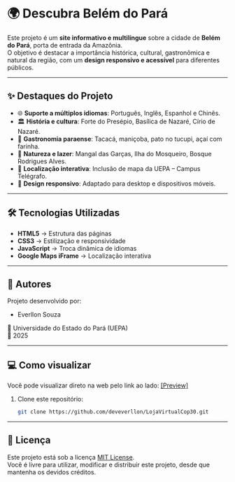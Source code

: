 # 🌍 Descubra Belém do Pará

Este projeto é um **site informativo e multilíngue** sobre a cidade de **Belém do Pará**, porta de entrada da Amazônia.  
O objetivo é destacar a importância histórica, cultural, gastronômica e natural da região, com um **design responsivo e acessível** para diferentes públicos.

---

## ✨ Destaques do Projeto
- 🌐 **Suporte a múltiplos idiomas**: Português, Inglês, Espanhol e Chinês.  
- 🏛️ **História e cultura**: Forte do Presépio, Basílica de Nazaré, Círio de Nazaré.  
- 🍲 **Gastronomia paraense**: Tacacá, maniçoba, pato no tucupi, açaí com farinha.  
- 🌳 **Natureza e lazer**: Mangal das Garças, Ilha do Mosqueiro, Bosque Rodrigues Alves.  
- 📍 **Localização interativa**: Inclusão de mapa da UEPA – Campus Telégrafo.  
- 📱 **Design responsivo**: Adaptado para desktop e dispositivos móveis.  

---

## 🛠️ Tecnologias Utilizadas
- **HTML5** → Estrutura das páginas  
- **CSS3** → Estilização e responsividade  
- **JavaScript** → Troca dinâmica de idiomas  
- **Google Maps iFrame** → Localização interativa  

---

## 👥 Autores

Projeto desenvolvido por:  
- Everllon Souza  

📍 Universidade do Estado do Pará (UEPA)  
📅 2025  

---

## 💻 Como visualizar

Você pode visualizar direto na web pelo link ao lado: <a href="https://deveverllon.github.io/DescubraBelemDoParaCop30_bfd/" target="_blanck">[Preview]</a>

1. Clone este repositório:  
   ```bash
   git clone https://github.com/deveverllon/LojaVirtualCop30.git

---

## 📜 Licença

Este projeto está sob a licença [MIT License](./LICENSE).  
Você é livre para utilizar, modificar e distribuir este projeto, desde que mantenha os devidos créditos.
